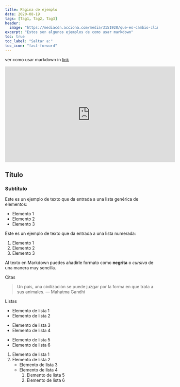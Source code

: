 ```yaml
---
title: Pagina de ejemplo
date: 2020-08-19
tags: [Tag1, Tag2, Tag3]
header:
  image: "https://mediacdn.acciona.com/media/3151928/que-es-cambio-climatico-efectos.jpg"
excerpt: "Estos son algunos ejemplos de como usar markdown"
toc: true
toc_label: "Saltar a:"
toc_icon: "fast-forward"
---
```



ver como usar markdown in [link](https://markdown.es/sintaxis-markdown/)

<iframe width="560" height="315" src="https://www.youtube.com/embed/y6XdzBNC0_0" frameborder="0" allowfullscreen></iframe>

## Título
### Subtítulo
Este es un ejemplo de texto que da entrada a una lista genérica de elementos:

- Elemento 1
- Elemento 2
- Elemento 3

Este es un ejemplo de texto que da entrada a una lista numerada:

1. Elemento 1
2. Elemento 2
3. Elemento 3

Al texto en Markdown puedes añadirle formato como **negrita** o *cursiva* de una manera muy sencilla.

Citas
> Un país, una civilización se puede juzgar por la forma en que trata a sus animales.  — Mahatma Gandhi

Listas
- Elemento de lista 1
- Elemento de lista 2
* Elemento de lista 3
* Elemento de lista 4
+ Elemento de lista 5
+ Elemento de lista 6

1. Elemento de lista 1
2. Elemento de lista 2
    - Elemento de lista 3
    - Elemento de lista 4
        1. Elemento de lista 5
        2. Elemento de lista 6
